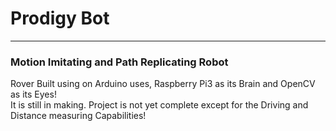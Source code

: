 # Prodigy Bot

***

### Motion Imitating and Path Replicating Robot<br>
Rover Built using on Arduino uses, Raspberry Pi3 as its Brain and OpenCV as its Eyes! <br>
It is still in making. Project is not yet complete except for the Driving and Distance measuring Capabilities!
